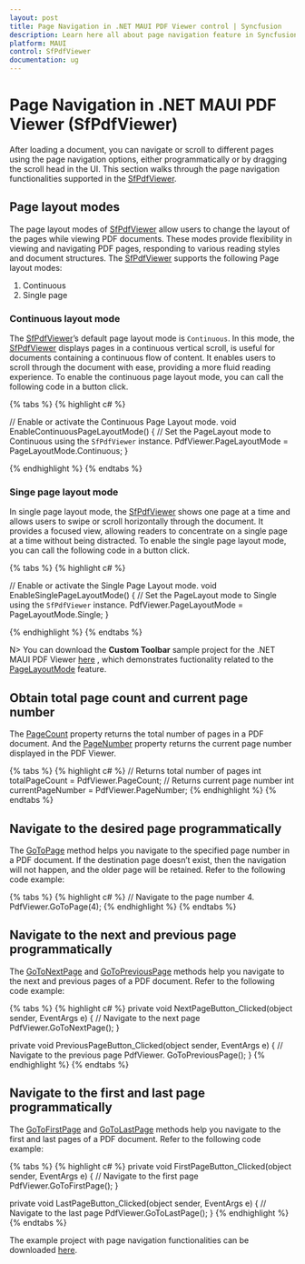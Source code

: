 ```yaml
---
layout: post
title: Page Navigation in .NET MAUI PDF Viewer control | Syncfusion
description: Learn here all about page navigation feature in Syncfusion .NET MAUI PDF Viewer (SfPdfViewer) control and more.
platform: MAUI
control: SfPdfViewer
documentation: ug
---
```


# Page Navigation in .NET MAUI PDF Viewer (SfPdfViewer)

After loading a document, you can navigate or scroll to different pages using the page navigation options, either programmatically or by dragging the scroll head in the UI. This section walks through the page navigation functionalities supported in the [SfPdfViewer](https://help.syncfusion.com/cr/maui/Syncfusion.Maui.PdfViewer.SfPdfViewer.html).

## Page layout modes

The page layout modes of [SfPdfViewer](https://help.syncfusion.com/cr/maui/Syncfusion.Maui.PdfViewer.SfPdfViewer.html) allow users to change the layout of the pages while viewing PDF documents. These modes provide flexibility in viewing and navigating PDF pages, responding to various reading styles and document structures. The [SfPdfViewer](https://help.syncfusion.com/cr/maui/Syncfusion.Maui.PdfViewer.SfPdfViewer.html) supports the following Page layout modes:

1. Continuous
2. Single page

### Continuous layout mode

The [SfPdfViewer](https://help.syncfusion.com/cr/maui/Syncfusion.Maui.PdfViewer.SfPdfViewer.html)’s default page layout mode is `Continuous`. In this mode, the [SfPdfViewer](https://help.syncfusion.com/cr/maui/Syncfusion.Maui.PdfViewer.SfPdfViewer.html) displays pages in a continuous vertical scroll, is useful for documents containing a continuous flow of content. It enables users to scroll through the document with ease, providing a more fluid reading experience. 
To enable the continuous page layout mode, you can call the following code in a button click.

{% tabs %}
{% highlight c# %}

// Enable or activate the Continuous Page Layout mode.
void EnableContinuousPageLayoutMode()
{
    // Set the PageLayout mode to Continuous using the `SfPdfViewer` instance.
    PdfViewer.PageLayoutMode = PageLayoutMode.Continuous;
}

{% endhighlight %}
{% endtabs %}

### Singe page layout mode

In single page layout mode, the [SfPdfViewer](https://help.syncfusion.com/cr/maui/Syncfusion.Maui.PdfViewer.SfPdfViewer.html) shows one page at a time and allows users to swipe or scroll horizontally through the document. It provides a focused view, allowing readers to concentrate on a single page at a time without being distracted. 
To enable the single page layout mode, you can call the following code in a button click.

{% tabs %}
{% highlight c# %}

// Enable or activate the Single Page Layout mode.
void EnableSinglePageLayoutMode()
{
    // Set the PageLayout mode to Single using the `SfPdfViewer` instance.
    PdfViewer.PageLayoutMode = PageLayoutMode.Single;
}

{% endhighlight %}
{% endtabs %}

N> You can download the **Custom Toolbar** sample project for the .NET MAUI PDF Viewer [here](https://github.com/SyncfusionExamples/maui-pdf-viewer-examples) , which demonstrates fuctionality related to the [PageLayoutMode](https://help.syncfusion.com/cr/maui/Syncfusion.Maui.PdfViewer.PageLayoutMode.html) feature.

## Obtain total page count and current page number

The [PageCount](https://help.syncfusion.com/cr/maui/Syncfusion.Maui.PdfViewer.SfPdfViewer.html#Syncfusion_Maui_PdfViewer_SfPdfViewer_PageCount) property returns the total number of pages in a PDF document. And the [PageNumber](https://help.syncfusion.com/cr/maui/Syncfusion.Maui.PdfViewer.SfPdfViewer.html#Syncfusion_Maui_PdfViewer_SfPdfViewer_PageNumber) property returns the current page number displayed in the PDF Viewer.

{% tabs %}
{% highlight c# %}
// Returns total number of pages
int totalPageCount = PdfViewer.PageCount;
// Returns current page number
int currentPageNumber = PdfViewer.PageNumber;
{% endhighlight %}
{% endtabs %}

## Navigate to the desired page programmatically

The [GoToPage](https://help.syncfusion.com/cr/maui/Syncfusion.Maui.PdfViewer.SfPdfViewer.html#Syncfusion_Maui_PdfViewer_SfPdfViewer_GoToPage_System_Int32_) method helps you navigate to the specified page number in a PDF document. If the destination page doesn’t exist, then the navigation will not happen, and the older page will be retained. Refer to the following code example:

{% tabs %}
{% highlight c# %}
// Navigate to the page number 4.
PdfViewer.GoToPage(4);
{% endhighlight %}
{% endtabs %}

## Navigate to the next and previous page programmatically

The [GoToNextPage](https://help.syncfusion.com/cr/maui/Syncfusion.Maui.PdfViewer.SfPdfViewer.html#Syncfusion_Maui_PdfViewer_SfPdfViewer_GoToNextPage) and [GoToPreviousPage](https://help.syncfusion.com/cr/maui/Syncfusion.Maui.PdfViewer.SfPdfViewer.html#Syncfusion_Maui_PdfViewer_SfPdfViewer_GoToPreviousPage) methods help you navigate to the next and previous pages of a PDF document. Refer to the following code example:

{% tabs %}
{% highlight c# %}
private void NextPageButton_Clicked(object sender, EventArgs e)
{
    // Navigate to the next page
    PdfViewer.GoToNextPage();
}

private void PreviousPageButton_Clicked(object sender, EventArgs e)
{
    // Navigate to the previous page
    PdfViewer. GoToPreviousPage();
}
{% endhighlight %}
{% endtabs %}

## Navigate to the first and last page programmatically

The [GoToFirstPage](https://help.syncfusion.com/cr/maui/Syncfusion.Maui.PdfViewer.SfPdfViewer.html#Syncfusion_Maui_PdfViewer_SfPdfViewer_GoToFirstPage) and [GoToLastPage](https://help.syncfusion.com/cr/maui/Syncfusion.Maui.PdfViewer.SfPdfViewer.html#Syncfusion_Maui_PdfViewer_SfPdfViewer_GoToLastPage) methods help you navigate to the first and last pages of a PDF document. Refer to the following code example:

{% tabs %}
{% highlight c# %}
private void FirstPageButton_Clicked(object sender, EventArgs e)
{
    // Navigate to the first page
    PdfViewer.GoToFirstPage();
}

private void LastPageButton_Clicked(object sender, EventArgs e)
{
    // Navigate to the last page
    PdfViewer.GoToLastPage();
}
{% endhighlight %}
{% endtabs %}

The example project with page navigation functionalities can be downloaded [here](https://github.com/SyncfusionExamples/maui-pdf-viewer-examples/tree/master/Page%20Navigation).
